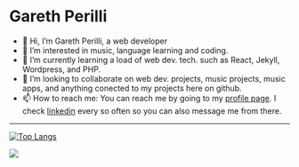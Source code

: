 
# Gareth Perilli

- 👋 Hi, I’m Gareth Perilli, a web developer
- 👀 I’m interested in music, language learning and coding.
- 🌱 I’m currently learning a load of web dev. tech. such as React, Jekyll, Wordpress, and PHP.
- 💞️ I’m looking to collaborate on web dev. projects, music projects, music apps, and anything conected to my projects here on github.
- 📫 How to reach me: You can reach me by going to my [profile page](https://www.gperilli.dev/). I check [linkedin](https://www.linkedin.com/in/garethperilli) every so often so you can also message me from there.

---
[![Top Langs](https://github-readme-stats.vercel.app/api/top-langs/?username=gperilli&layout=compact)](https://github.com/gperilli/github-readme-stats)

![](https://komarev.com/ghpvc/?username=gperilli&color=green)


<!---
gperilli/gperilli is a ✨ special ✨ repository because its `README.md` (this file) appears on your GitHub profile.
You can click the Preview link to take a look at your changes.
--->
